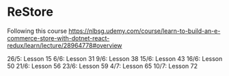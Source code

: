 # ReStore
Following this course
https://nlbsg.udemy.com/course/learn-to-build-an-e-commerce-store-with-dotnet-react-redux/learn/lecture/28964778#overview

26/5: Lesson 15
6/6: Lesson 31
9/6: Lesson 38
15/6: Lesson 43
16/6: Lesson 50
21/6: Lesson 56
23/6: Lesson 59
4/7: Lesson 65
10/7: Lesson 72